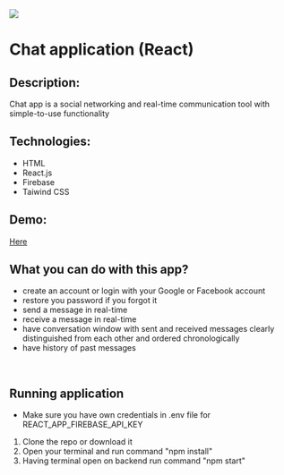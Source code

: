 <img src="https://user-images.githubusercontent.com/102720711/203572288-4cd8424c-b518-4135-be1b-20d8eb38b77d.png"/> 

# Chat application (React)

## Description:
Chat app is a social networking and real-time communication tool with simple-to-use functionality<br />

## Technologies: 
- HTML
- React.js
- Firebase
- Taiwind CSS

## Demo: 
[Here](https://messages-b4e24.firebaseapp.com/)

## What you can do with this app?
- create an account or login with your Google or Facebook account
- restore you password if you forgot it 
- send a message in real-time
- receive a message in real-time
- have conversation window with sent and received messages clearly distinguished from each other and ordered chronologically
- have history of past messages
<br />

## Running application
- Make sure you have own credentials in .env file for REACT_APP_FIREBASE_API_KEY
1. Clone the repo or download it
2. Open your terminal and run command "npm install"
3. Having terminal open on backend run command "npm start"
